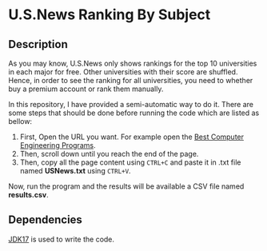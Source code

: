 # U.S.News Ranking By Subject

## Description

As you may know, U.S.News only shows rankings for the top 10 universities in each major for free. 
Other universities with their score are shuffled. Hence, in order to see the ranking for all universities, 
you need to whether buy a premium account or rank them manually.

In this repository, I have provided a semi-automatic way to do it. There are some steps that should be done before 
running the code which are listed as bellow:

1. First, Open the URL you want. For example open the [Best Computer Engineering Programs](https://www.usnews.com/best-graduate-schools/top-engineering-schools/computer-engineering-rankings).
2. Then, scroll down until you reach the end of the page.
3. Then, copy all the page content using ``CTRL+C`` and paste it in .txt file named **USNews.txt** using ``CTRL+V``.

Now, run the program and the results will be available a CSV file named **results.csv**.

## Dependencies
[JDK17](https://www.oracle.com/java/technologies/javase/jdk17-archive-downloads.html) is used to write the code.
